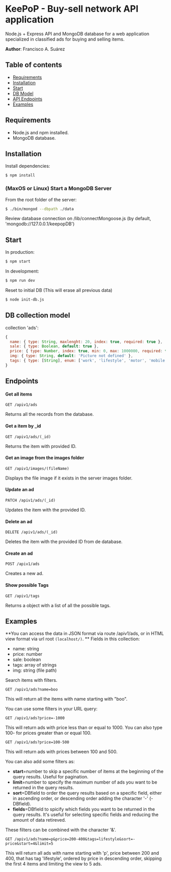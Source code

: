# KeePoP - Buy-sell network API application

Node.js + Express API and MongoDB database for a web application specialized in classified ads for buying and selling items.

**Author**: Francisco A. Suárez

## Table of contents

- [Requirements](#requirements)
- [Installation](#Installation)
- [Start](#Start)
- [DB Model](#db-collection-model)
- [API Endpoints](#Endpoints)
- [Examples](#examples)

## Requirements

- Node.js and npm installed.
- MongoDB database.

## Installation

Install dependencies:

```sh
$ npm install
```

### (MaxOS or Linux) Start a MongoDB Server

From the root folder of the server:

```sh
$ ./bin/mongod --dbpath ./data
```

Review database connection on /lib/connectMongoose.js
(by default, 'mongodb://127.0.0.1/keepopDB')

## Start

In production:

```sh
$ npm start
```

In development:

```sh
$ npm run dev
```

Reset to initial DB
(This will erase all previous data)

```sh
$ node init-db.js
```

## DB collection model
collection 'ads':

```js
{
  name: { type: String, maxlenght: 20, index: true, required: true },
  sale: { type: Boolean, default: true },
  price: { type: Number, index: true, min: 0, max: 1000000, required: true },
  img: { type: String, default: 'Picture not defined' },
  tags: { type: [String], enum: ['work', 'lifestyle', 'motor', 'mobile'] }
}
```
## Endpoints

#### Get all items

```http
GET /apiv1/ads
```
Returns all the records from the database.

#### Get a item by _id

```http
GET /apiv1/ads/(_id)
```
Returns the item with provided ID.

#### Get an image from the images folder

```http
GET /apiv1/images/(fileName)
```
Displays the file image if it exists in the server images folder.

#### Update an ad
```http
PATCH /apiv1/ads/(_id)
```
Updates the item with the provided ID.

#### Delete an ad
```http
DELETE /apiv1/ads/(_id)
```
Deletes the item with the provided ID from de database.

#### Create an ad
```http
POST /apiv1/ads
```
Creates a new ad.
#### Show possible Tags

```http
GET /apiv1/tags
```
Returns a object with a list of all the possible tags.

## Examples
**You can access the data in JSON format via route /apiv1/ads, or in HTML view format via url root ``(localhost/)``.
**
Fields in this collection: 
- name: string
- price: number
- sale: boolean
- tags: array of strings
- img: string (file path)

Search items with filters.

```http
GET /apiv1/ads?name=boo
```
This will return all the items with name starting with "boo".

You can use some filters in your URL query:
```http
GET /apiv1/ads?price=-1000
```
This will return ads with price less than or equal to 1000. You can also type 100- for prices greater than or equal 100.
```http
GET /apiv1/ads?price=100-500
```
This will return ads with prices between 100 and 500.

You can also add some filters as:
- **start**=number to skip a specific number of items at the beginning of the query results. Useful for pagination.
- **limit**=number to specify the maximum number of ads you want to be returned in the query results.
- **sort**=DBfield to order the query results based on a specific field, either in ascending order, or descending order adding the character '-' (-DBfield).
- **fields**=DBfield to spicify which fields you want to be returned in the query results. It's useful for selecting specific fields and reducing the amount of data retireved.

These filters can be combined with the character '&'.

```http
GET /apiv1/ads?name=p&price=200-400&tags=lifestyle&sort=-price&start=4&limit=5
```
This will return all ads with name starting with 'p', price between 200 and 400, that has tag 'lifestyle', ordered by price in descending order, skipping the first 4 items and limiting the view to 5 ads.

